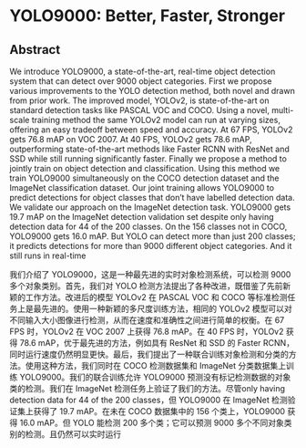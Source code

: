 # YOLO9000: Better, Faster, Stronger

## Abstract
We introduce YOLO9000, a state-of-the-art, real-time object detection system that can detect over 9000 object categories. First we propose various improvements to the YOLO detection method, both novel and drawn from prior work. The improved model, YOLOv2, is state-of-the-art on standard detection tasks like PASCAL VOC and COCO. Using a novel, multi-scale training method the same YOLOv2 model can run at varying sizes, offering an easy tradeoff between speed and accuracy. At 67 FPS, YOLOv2 gets 76.8 mAP on VOC 2007. At 40 FPS, YOLOv2 gets 78.6 mAP, outperforming state-of-the-art methods like Faster RCNN with ResNet and SSD while still running significantly faster. Finally we propose a method to jointly train on object detection and classification. Using this method we train YOLO9000 simultaneously on the COCO detection dataset and the ImageNet classification dataset. Our joint training allows YOLO9000 to predict detections for object classes that don’t have labelled detection data. We validate our approach on the ImageNet detection task. YOLO9000 gets 19.7 mAP on the ImageNet detection validation set despite only having detection data for 44 of the 200 classes. On the 156 classes not in COCO, YOLO9000 gets 16.0 mAP. But YOLO can detect more than just 200 classes; it predicts detections for more than 9000 different object categories. And it still runs in real-time 

我们介绍了 YOLO9000，这是一种最先进的实时对象检测系统，可以检测 9000 多个对象类别。首先，我们对 YOLO 检测方法提出了各种改进，既借鉴了先前新颖的工作方法。改进后的模型 YOLOv2 在 PASCAL VOC 和 COCO 等标准检测任务上是最先进的。使用一种新颖的多尺度训练方法，相同的 YOLOv2 模型可以对不同输入大小图像进行检测，从而在速度和准确性之间进行简单的权衡。在 67 FPS 时，YOLOv2 在 VOC 2007 上获得 76.8 mAP。在 40 FPS 时，YOLOv2 获得 78.6 mAP，优于最先进的方法，例如具有 ResNet 和 SSD 的 Faster RCNN，同时运行速度仍然明显更快。最后，我们提出了一种联合训练对象检测和分类的方法。使用这种方法，我们同时在 COCO 检测数据集和 ImageNet 分类数据集上训练 YOLO9000。我们的联合训练允许 YOLO9000 预测没有标记检测数据的对象类的检测。我们在 ImageNet 检测任务上验证了我们的方法。尽管only having detection data for 44 of the 200 classes，但 YOLO9000 在 ImageNet 检测验证集上获得了 19.7 mAP。在未在 COCO 数据集中的 156 个类上，YOLO9000 获得 16.0 mAP。但 YOLO 能检测 200 多个类；它可以预测 9000 多个不同对象类别的检测。且仍然可以实时运行

